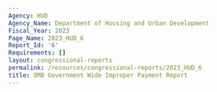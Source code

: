 ```yaml
---
Agency: HUD
Agency_Name: Department of Housing and Urban Development
Fiscal_Year: 2023
Page_Name: 2023_HUD_6
Report_Id: '6'
Requirements: []
layout: congressional-reports
permalink: /resources/congressional-reports/2023_HUD_6
title: OMB Government Wide Improper Payment Report
---
```

